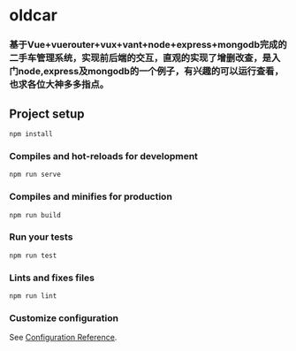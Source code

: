 # oldcar
### 基于Vue+vuerouter+vux+vant+node+express+mongodb完成的二手车管理系统，实现前后端的交互，直观的实现了增删改查，是入门node,express及mongodb的一个例子，有兴趣的可以运行查看，也求各位大神多多指点。
## Project setup
```
npm install
```

### Compiles and hot-reloads for development
```
npm run serve
```

### Compiles and minifies for production
```
npm run build
```

### Run your tests
```
npm run test
```

### Lints and fixes files
```
npm run lint
```

### Customize configuration
See [Configuration Reference](https://cli.vuejs.org/config/).
